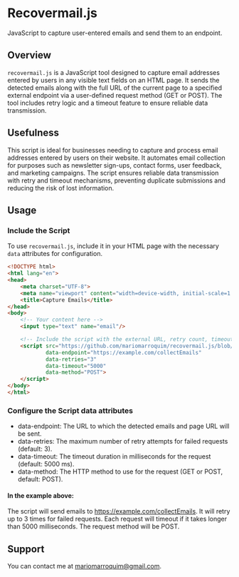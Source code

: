 # Recovermail.js

JavaScript to capture user-entered emails and send them to an endpoint.

## Overview

`recovermail.js` is a JavaScript tool designed to capture email addresses entered by users in any visible text fields on an HTML page. It sends the detected emails along with the full URL of the current page to a specified external endpoint via a user-defined request method (GET or POST). The tool includes retry logic and a timeout feature to ensure reliable data transmission.

## Usefulness

This script is ideal for businesses needing to capture and process email addresses entered by users on their website. It automates email collection for purposes such as newsletter sign-ups, contact forms, user feedback, and marketing campaigns. The script ensures reliable data transmission with retry and timeout mechanisms, preventing duplicate submissions and reducing the risk of lost information.

## Usage

### Include the Script

To use `recovermail.js`, include it in your HTML page with the necessary `data` attributes for configuration.

```html
<!DOCTYPE html>
<html lang="en">
<head>
    <meta charset="UTF-8">
    <meta name="viewport" content="width=device-width, initial-scale=1.0">
    <title>Capture Emails</title>
</head>
<body>
    <!-- Your content here -->
    <input type="text" name="email"/>

    <!-- Include the script with the external URL, retry count, timeout, and method as data attributes -->
    <script src="https://github.com/mariomarroquim/recovermail.js/blob/main/recovermail.js"
            data-endpoint="https://example.com/collectEmails"
            data-retries="3"
            data-timeout="5000"
            data-method="POST">
    </script>
</body>
</html>
```

### Configure the Script data attributes
- data-endpoint: The URL to which the detected emails and page URL will be sent.
- data-retries: The maximum number of retry attempts for failed requests (default: 3).
- data-timeout: The timeout duration in milliseconds for the request (default: 5000 ms).
- data-method: The HTTP method to use for the request (GET or POST, default: POST).

#### In the example above:

The script will send emails to https://example.com/collectEmails.
It will retry up to 3 times for failed requests.
Each request will timeout if it takes longer than 5000 milliseconds.
The request method will be POST.

## Support
You can contact me at mariomarroquim@gmail.com.
